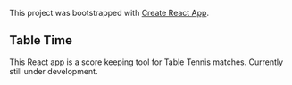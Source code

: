 This project was bootstrapped with [Create React App](https://github.com/facebook/create-react-app).

## Table Time

This React app is a score keeping tool for Table Tennis matches. Currently still under development.
